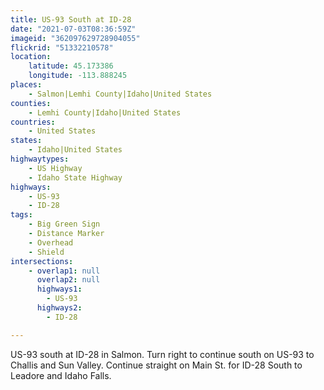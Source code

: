 ```yaml
---
title: US-93 South at ID-28
date: "2021-07-03T08:36:59Z"
imageid: "362097629728904055"
flickrid: "51332210578"
location:
    latitude: 45.173386
    longitude: -113.888245
places:
    - Salmon|Lemhi County|Idaho|United States
counties:
    - Lemhi County|Idaho|United States
countries:
    - United States
states:
    - Idaho|United States
highwaytypes:
    - US Highway
    - Idaho State Highway
highways:
    - US-93
    - ID-28
tags:
    - Big Green Sign
    - Distance Marker
    - Overhead
    - Shield
intersections:
    - overlap1: null
      overlap2: null
      highways1:
        - US-93
      highways2:
        - ID-28

---
```

US-93 south at ID-28 in Salmon.  Turn right to continue south on US-93 to Challis and Sun Valley.  Continue straight on Main St. for ID-28 South to Leadore and Idaho Falls.